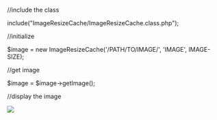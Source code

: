 //include the class

include("ImageResizeCache/ImageResizeCache.class.php");

//initialize 

$image = new ImageResizeCache('/PATH/TO/IMAGE/', 'IMAGE', IMAGE-SIZE);

//get image

$image = $image->getImage();

//display the image

<img src="<?=image;?>" />